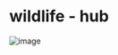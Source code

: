 # wildlife - hub

![image](https://github.com/user-attachments/assets/d1cf0110-42c3-42bd-8f8e-7e0e79154efd)
